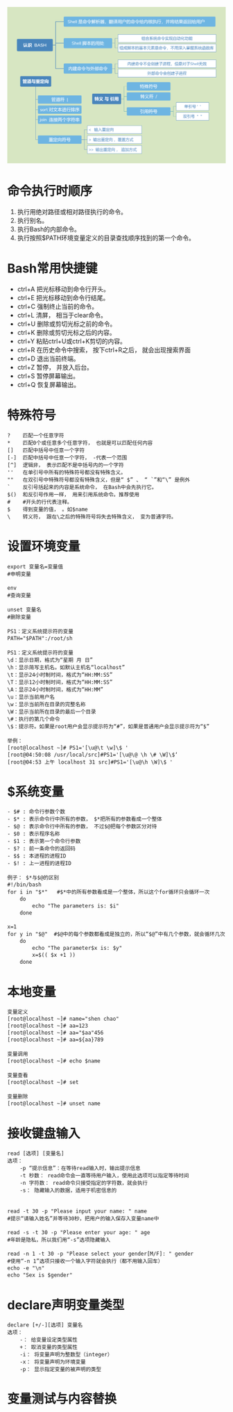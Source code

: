 ![](../photo/11_认识BASH和Shell命令相关.png)

# 命令执行时顺序
1. 执行用绝对路径或相对路径执行的命令。
2. 执行别名。
3. 执行Bash的内部命令。
4. 执行按照$PATH环境变量定义的目录查找顺序找到的第一个命令。

# Bash常用快捷键
- ctrl+A 把光标移动到命令行开头。
- ctrl+E 把光标移动到命令行结尾。
- ctrl+C 强制终止当前的命令。
- ctrl+L 清屏， 相当于clear命令。
- ctrl+U 删除或剪切光标之前的命令。 
- ctrl+K 删除或剪切光标之后的内容。
- ctrl+Y 粘贴ctrl+U或ctrl+K剪切的内容。
- ctrl+R 在历史命令中搜索， 按下ctrl+R之后， 就会出现搜索界面
- ctrl+D 退出当前终端。
- ctrl+Z 暂停， 并放入后台。 
- ctrl+S 暂停屏幕输出。
- ctrl+Q 恢复屏幕输出。

# 特殊符号
```
?    匹配一个任意字符
*    匹配0个或任意多个任意字符， 也就是可以匹配任何内容
[]   匹配中括号中任意一个字符
[-]  匹配中括号中任意一个字符， -代表一个范围
[^]  逻辑非， 表示匹配不是中括号内的一个字符
''   在单引号中所有的特殊符号都没有特殊含义。
""   在双引号中特殊符号都没有特殊含义，但是“ $” 、 “ `”和“\” 是例外
`    反引号括起来的内容是系统命令， 在Bash中会先执行它。
$()  和反引号作用一样， 用来引用系统命令。推荐使用
#    #开头的行代表注释。
$    得到变量的值， 。如$name
\    转义符， 跟在\之后的特殊符号将失去特殊含义， 变为普通字符。

```
# 设置环境变量
```
export 变量名=变量值  
#申明变量  

env  
#查询变量  

unset 变量名  
#删除变量

PS1：定义系统提示符的变量
PATH="$PATH":/root/sh

PS1：定义系统提示符的变量
\d：显示日期，格式为“星期 月 日”
\h：显示简写主机名。如默认主机名“localhost”
\t：显示24小时制时间，格式为“HH:MM:SS”
\T：显示12小时制时间，格式为“HH:MM:SS”
\A：显示24小时制时间，格式为“HH:MM”
\u：显示当前用户名
\w：显示当前所在目录的完整名称
\W：显示当前所在目录的最后一个目录
\#：执行的第几个命令
\$：提示符。如果是root用户会显示提示符为“#”，如果是普通用户会显示提示符为“$”

举例：
[root@localhost ~]# PS1='[\u@\t \w]\$ '
[root@04:50:08 /usr/local/src]#PS1='[\u@\@ \h \# \W]\$‘
[root@04:53 上午 localhost 31 src]#PS1='[\u@\h \W]\$ '
```

# $系统变量
```
- $# : 命令行参数个数
- $* : 表示命令行中所有的参数， $*把所有的参数看成一个整体
- $@ : 表示命令行中所有的参数， 不过$@把每个参数区分对待
- $0 : 表示程序名称
- $1 : 表示第一个命令行参数
- $? : 前一条命令的返回码
- $$ : 本进程的进程ID
- $! : 上一进程的进程ID

例子： $*与$@的区别  
#!/bin/bash  
for i in "$*"   #$*中的所有参数看成是一个整体，所以这个for循环只会循环一次  
	do  
		echo "The parameters is: $i"  
	done  
	
x=1  
for y in "$@"  #$@中的每个参数都看成是独立的，所以“$@”中有几个参数，就会循环几次  
	do  
		echo "The parameter$x is: $y"  
		x=$(( $x +1 ))  
	done
```

# 本地变量
```
变量定义
[root@localhost ~]# name="shen chao"
[root@localhost ~]# aa=123
[root@localhost ~]# aa="$aa"456
[root@localhost ~]# aa=${aa}789

变量调用
[root@localhost ~]# echo $name

变量查看
[root@localhost ~]# set

变量删除
[root@localhost ~]# unset name
```

# 接收键盘输入
```
read [选项] [变量名]
选项：
	-p “提示信息”：在等待read输入时，输出提示信息
	-t 秒数： read命令会一直等待用户输入，使用此选项可以指定等待时间
	-n 字符数： read命令只接受指定的字符数，就会执行
	-s： 隐藏输入的数据，适用于机密信息的


read -t 30 -p "Please input your name: " name
#提示“请输入姓名”并等待30秒，把用户的输入保存入变量name中

read -s -t 30 -p "Please enter your age: " age
#年龄是隐私，所以我们用“-s”选项隐藏输入

read -n 1 -t 30 -p "Please select your gender[M/F]: " gender
#使用“-n 1”选项只接收一个输入字符就会执行（都不用输入回车）
echo -e "\n"
echo "Sex is $gender"
```
# declare声明变量类型
```
declare [+/-][选项] 变量名
选项：
	-： 给变量设定类型属性
	+： 取消变量的类型属性
	-i： 将变量声明为整数型（integer）
	-x： 将变量声明为环境变量
	-p： 显示指定变量的被声明的类型
```

# 变量测试与内容替换
